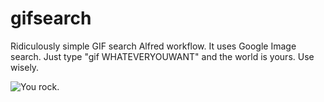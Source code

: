 gifsearch
=========

Ridiculously simple GIF search Alfred workflow. It uses Google Image search. Just type "gif WHATEVERYOUWANT" and the world is yours. Use wisely.

![You rock.](http://tylr.us/thumbs-up.gif)
